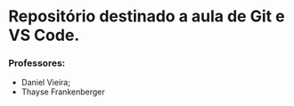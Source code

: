 # Repositório destinado a aula de Git e VS Code.

### Professores:

- Daniel Vieira;
- Thayse Frankenberger